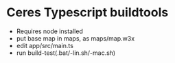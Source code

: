 # Ceres Typescript buildtools

* Requires node installed
* put base map in maps, as maps/map.w3x
* edit app/src/main.ts
* run build-test(.bat/-lin.sh/-mac.sh)
